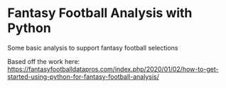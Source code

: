 # Fantasy Football Analysis with Python
Some basic analysis to support fantasy football selections

Based off the work here: 
https://fantasyfootballdatapros.com/index.php/2020/01/02/how-to-get-started-using-python-for-fantasy-football-analysis/

